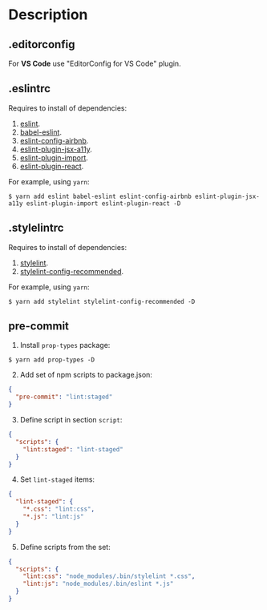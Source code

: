 Description
==

.editorconfig
--

For **VS Code** use "EditorConfig for VS Code" plugin.

.eslintrc
--

Requires to install of dependencies:

1. [eslint](https://www.npmjs.com/package/eslint).
1. [babel-eslint](https://www.npmjs.com/package/babel-eslint).
1. [eslint-config-airbnb](https://www.npmjs.com/package/eslint-config-airbnb).
1. [eslint-plugin-jsx-a11y](https://www.npmjs.com/package/eslint-plugin-jsx-a11y).
1. [eslint-plugin-import](https://www.npmjs.com/package/eslint-plugin-import).
1. [eslint-plugin-react](https://www.npmjs.com/package/eslint-plugin-react).

For example, using `yarn`:

```
$ yarn add eslint babel-eslint eslint-config-airbnb eslint-plugin-jsx-a11y eslint-plugin-import eslint-plugin-react -D
```

.stylelintrc
--

Requires to install of dependencies:

1. [stylelint](https://www.npmjs.com/package/stylelint).
1. [stylelint-config-recommended](https://github.com/stylelint/stylelint-config-recommended).

For example, using `yarn`:

```
$ yarn add stylelint stylelint-config-recommended -D
```

pre-commit
--

1. Install `prop-types` package:

```
$ yarn add prop-types -D
```

2. Add set of npm scripts to package.json:

```json
{
  "pre-commit": "lint:staged"
}
```

3. Define script in section `script`:

```json
{
  "scripts": {
    "lint:staged": "lint-staged"
  }
}
```

4. Set `lint-staged` items:

```json
{
  "lint-staged": {
    "*.css": "lint:css",
    "*.js": "lint:js"
  }
}
```

5. Define scripts from the set:

```json
{
  "scripts": {
    "lint:css": "node_modules/.bin/stylelint *.css",
    "lint:js": "node_modules/.bin/eslint *.js"
  }
}
```
